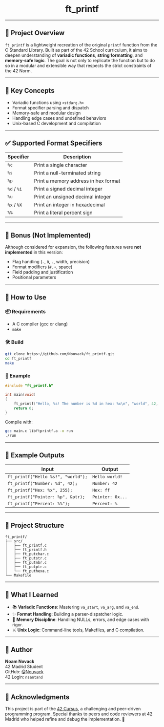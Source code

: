 
<h1 align="center">ft_printf</h1>




---

## 🧠 Project Overview

`ft_printf` is a lightweight recreation of the original `printf` function from the C Standard Library. Built as part of the 42 School curriculum, it aims to deepen understanding of **variadic functions**, **string formatting**, and **memory-safe logic**. The goal is not only to replicate the function but to do so in a modular and extensible way that respects the strict constraints of the 42 Norm.

---

## 🔑 Key Concepts

- Variadic functions using `<stdarg.h>`
- Format specifier parsing and dispatch
- Memory-safe and modular design
- Handling edge cases and undefined behaviors
- Unix-based C development and compilation

---

## ✅ Supported Format Specifiers

| Specifier | Description                            |
|-----------|----------------------------------------|
| `%c`      | Print a single character               |
| `%s`      | Print a null-terminated string         |
| `%p`      | Print a memory address in hex format   |
| `%d` / `%i` | Print a signed decimal integer       |
| `%u`      | Print an unsigned decimal integer      |
| `%x` / `%X` | Print an integer in hexadecimal      |
| `%%`      | Print a literal percent sign           |

---

## 🚫 Bonus (Not Implemented)

Although considered for expansion, the following features were **not implemented** in this version:

- Flag handling (`-`, `0`, `.`, width, precision)
- Format modifiers (`#`, `+`, space)
- Field padding and justification
- Positional parameters

---

## 🧪 How to Use

### 📦 Requirements

- A C compiler (gcc or clang)
- `make`

### 🛠️ Build

```bash
git clone https://github.com/Nouvack/ft_printf.git
cd ft_printf
make
```

### 📄 Example

```c
#include "ft_printf.h"

int main(void)
{
    ft_printf("Hello, %s! The number is %d in hex: %x\n", "world", 42, 42);
    return 0;
}
```

Compile with:

```bash
gcc main.c libftprintf.a -o run
./run
```

---

## 🧩 Example Outputs

| Input                                         | Output                       |
|----------------------------------------------|------------------------------|
| `ft_printf("Hello %s!", "world");`           | `Hello world!`               |
| `ft_printf("Number: %d", 42);`               | `Number: 42`                 |
| `ft_printf("Hex: %x", 255);`                 | `Hex: ff`                    |
| `ft_printf("Pointer: %p", &ptr);`            | `Pointer: 0x...`             |
| `ft_printf("Percent: %%");`                  | `Percent: %`                 |

---

## 🧱 Project Structure

```
ft_printf/
├── src/
│   ├── ft_printf.c
│   ├── ft_printf.h
│   ├── ft_putchar.c
│   ├── ft_putstr.c
│   ├── ft_putnbr.c
│   ├── ft_putptr.c
│   └── ft_puthexa.c
└── Makefile
```

---

## 🧠 What I Learned

- 📚 **Variadic Functions**: Mastering `va_start`, `va_arg`, and `va_end`.
- ✨ **Format Handling**: Building a parser-dispatcher logic.
- 🧼 **Memory Discipline**: Handling NULLs, errors, and edge cases with rigor.
- ⚔️ **Unix Logic**: Command-line tools, Makefiles, and C compilation.

---

## 👤 Author

**Noam Novack**  
42 Madrid Student  
GitHub: [@Nouvack](https://github.com/Nouvack)  
42 Login: `nsantand`

---

## 💬 Acknowledgments

This project is part of the [42 Cursus](https://42.fr/en/homepage/), a challenging and peer-driven programming program. Special thanks to peers and code reviewers at 42 Madrid who helped refine and debug the implementation. 🙌
